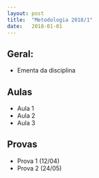 ```yaml
---
layout: post
title:  "Metodologia 2018/1"
date:   2018-01-01
---
```


## Geral:

* Ementa da disciplina

## Aulas

* Aula 1
* Aula 2
* Aula 3

## Provas

* Prova 1 (12/04)
* Prova 2 (24/05)
